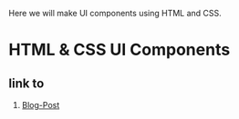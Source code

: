 Here we will make UI components using HTML and CSS.
# HTML & CSS UI Components

## link to

1. [Blog-Post](file:///C:/github_repos/blog-post/1blog-cards/index.html)

